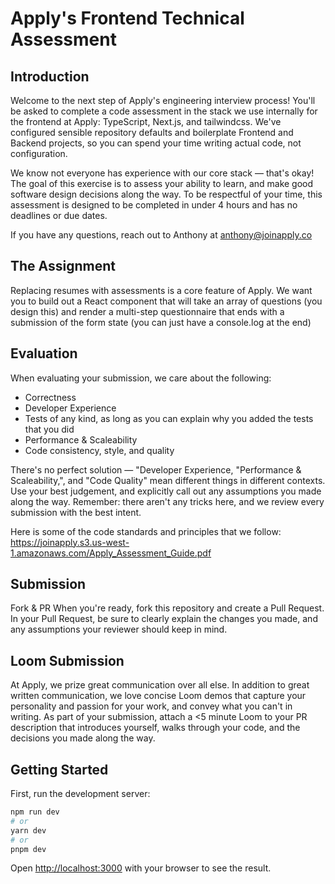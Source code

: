 # Apply's Frontend Technical Assessment

## Introduction
Welcome to the next step of Apply's engineering interview process! You'll be asked to complete a code assessment in the stack we use internally for the frontend at Apply: TypeScript, Next.js, and tailwindcss. We've configured sensible repository defaults and boilerplate Frontend and Backend projects, so you can spend your time writing actual code, not configuration.

We know not everyone has experience with our core stack — that's okay! The goal of this exercise is to assess your ability to learn, and make good software design decisions along the way. To be respectful of your time, this assessment is designed to be completed in under 4 hours and has no deadlines or due dates.

If you have any questions, reach out to Anthony at anthony@joinapply.co

## The Assignment
Replacing resumes with assessments is a core feature of Apply. We want you to build out a React component that will take an array of questions (you design this) and render a multi-step questionnaire that ends with a submission of the form state (you can just have a console.log at the end)

## Evaluation
When evaluating your submission, we care about the following:

- Correctness
- Developer Experience
- Tests of any kind, as long as you can explain why you added the tests that you did
- Performance & Scaleability
- Code consistency, style, and quality

There's no perfect solution — "Developer Experience, "Performance & Scaleability,", and "Code Quality" mean different things in different contexts. Use your best judgement, and explicitly call out any assumptions you made along the way. Remember: there aren't any tricks here, and we review every submission with the best intent.

Here is some of the code standards and principles that we follow: https://joinapply.s3.us-west-1.amazonaws.com/Apply_Assessment_Guide.pdf

## Submission
Fork & PR When you're ready, fork this repository and create a Pull Request. In your Pull Request, be sure to clearly explain the changes you made, and any assumptions your reviewer should keep in mind.

## Loom Submission
At Apply, we prize great communication over all else. In addition to great written communication, we love concise Loom demos that capture your personality and passion for your work, and convey what you can't in writing. As part of your submission, attach a <5 minute Loom to your PR description that introduces yourself, walks through your code, and the decisions you made along the way.

## Getting Started

First, run the development server:

```bash
npm run dev
# or
yarn dev
# or
pnpm dev
```

Open [http://localhost:3000](http://localhost:3000) with your browser to see the result.
